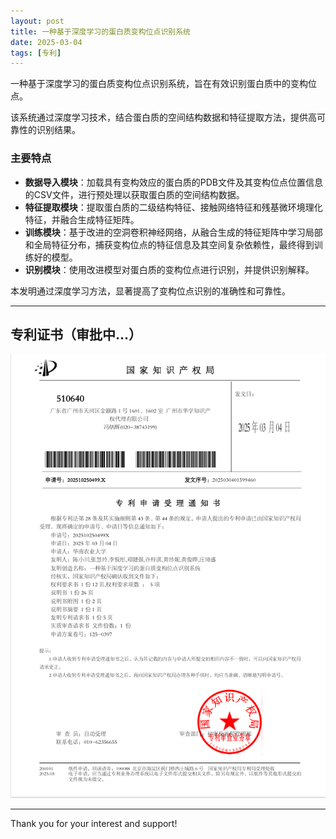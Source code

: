 ```yaml
---
layout: post
title: ⼀种基于深度学习的蛋白质变构位点识别系统
date: 2025-03-04
tags: [专利]
---
```

一种基于深度学习的蛋白质变构位点识别系统，旨在有效识别蛋白质中的变构位点。

该系统通过深度学习技术，结合蛋白质的空间结构数据和特征提取方法，提供高可靠性的识别结果。

### 主要特点

- **数据导入模块**：加载具有变构效应的蛋白质的PDB文件及其变构位点位置信息的CSV文件，进行预处理以获取蛋白质的空间结构数据。
- **特征提取模块**：提取蛋白质的二级结构特征、接触网络特征和残基微环境理化特征，并融合生成特征矩阵。
- **训练模块**：基于改进的空洞卷积神经网络，从融合生成的特征矩阵中学习局部和全局特征分布，捕获变构位点的特征信息及其空间复杂依赖性，最终得到训练好的模型。
- **识别模块**：使用改进模型对蛋白质的变构位点进行识别，并提供识别解释。

本发明通过深度学习方法，显著提高了变构位点识别的准确性和可靠性。

---
## 专利证书（审批中...）

![专利证书](/深度学习.png)

---
Thank you for your interest and support!
